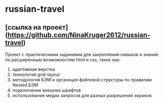 # russian-travel
## [ссылка на проект] (https://github.com/NinaKruger2612/russian-travel)

Проект с практическими заданиями для закрепления навыков и знаний по расширенным возможностям html и css, таких как:

1. адаптивная верстка
2. технология grid-layout
3. методология БЭМ и органиция файловой структуры по правилам Nested БЭМ
4. подключение внешних шрифтов
5. использование медиа запросов для разных разрешений экранов

